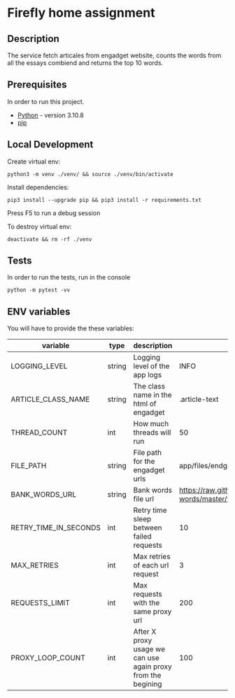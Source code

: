 # Firefly home assignment


## Description
The service fetch articales from engadget website, counts the words from all the essays combiend and returns the top 10 words.
 

## Prerequisites
In order to run this project.

- [Python](https://www.python.org/) - version 3.10.8
- [pip](https://pip.pypa.io/en/stable/)


## Local Development
Create virtual env:

```
python3 -m venv ./venv/ && source ./venv/bin/activate
```

Install dependencies:

```
pip3 install --upgrade pip && pip3 install -r requirements.txt
```

Press F5 to run a debug session

To destroy virtual env:

```
deactivate && rm -rf ./venv
```

## Tests
In order to run the tests, run in the console

```
python -m pytest -vv 
```

## ENV variables

You will have to provide the these variables:

| variable              | type   | description                                                      | Example                                                               |
| --------------------- | ------ | -----------------------------------------------------------------| --------------------------------------------------------------------- |
| LOGGING_LEVEL         | string | Logging level of the app logs                                    | INFO                                                                  |
| ARTICLE_CLASS_NAME    | string | The class name in the html of engadget                           | .article-text                                                         |
| THREAD_COUNT          | int    | How much threads will run                                        | 50                                                                    |
| FILE_PATH             | string | File path for the engadget urls                                  | app/files/endg-urls                                                   |
| BANK_WORDS_URL        | string | Bank words file url                                              | https://raw.githubusercontent.com/dwyl/english-words/master/words.txt |
| RETRY_TIME_IN_SECONDS | int    | Retry time sleep between failed requests                         | 10                                                                    |
| MAX_RETRIES           | int    | Max retries of each url request                                  | 3                                                                     |
| REQUESTS_LIMIT        | int    | Max requests with the same proxy url                             | 200                                                                   |
| PROXY_LOOP_COUNT      | int    | After X proxy usage we can use again proxy from the begining     | 100                                                                   |